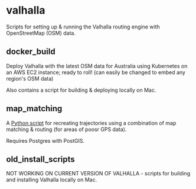 # valhalla
Scripts for setting up & running the Valhalla routing engine with OpenStreetMap (OSM) data.

## docker_build

Deploy Valhalla with the latest OSM data for Australia using Kubernetes on an AWS EC2 instance; ready to roll! (can easily be changed to embed any region's OSM data)

Also contains a script for building & deploying locally on Mac.

## map_matching

A [Python script](./map_matching) for recreating trajectories using a combination of map matching & routing (for areas of poosr GPS data).

Requires Postgres with PostGIS.

## old_install_scripts

NOT WORKING ON CURRENT VERSION OF VALHALLA - scripts for building and installing Valhalla locally on Mac.
